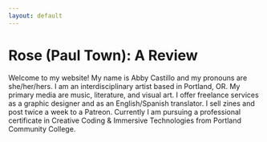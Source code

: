 ```yaml
---
layout: default
---
```


# Rose (Paul Town): A Review

Welcome to my website! My name is Abby Castillo and my pronouns are she/her/hers. I am an interdisciplinary artist based in Portland, OR. My primary media are music, literature, and visual art. I offer freelance services as a graphic designer and as an English/Spanish translator. I sell zines and post twice a week to a Patreon. Currently I am pursuing a professional certificate in Creative Coding & Immersive Technologies from Portland Community College.

